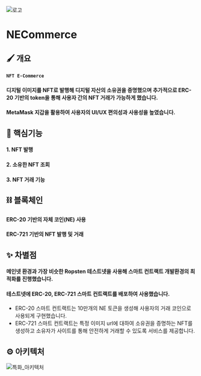 ![로고](/uploads/faaf063b3362f39b541bb34391511250/logo.png)

# NECommerce

## 🖌 개요

#### `NFT E-Commerce`

#### 디지털 이미지를 NFT로 발행해 디지털 자산의 소유권을 증명했으며 추가적으로 ERC-20 기반의 token을 통해 사용자 간의 NFT 거래가 가능하게 했습니다.

#### MetaMask 지갑을 활용하여 사용자의 UI/UX 편의성과 사용성을 높였습니다.

## 🎯 핵심기능

#### 1. NFT 발행

#### 2. 소유한 NFT 조회

#### 3. NFT 거래 기능

## ⛓ 블록체인

#### ERC-20 기반의 자체 코인(NE) 사용

#### ERC-721 기반의 NFT 발행 및 거래

## ✨ 차별점

#### 메인넷 환경과 가장 비슷한 Ropsten 테스트넷을 사용해 스마트 컨트랙트 개발환경의 최적화를 진행했습니다.

#### 테스트넷에 ERC-20, ERC-721 스마트 컨트랙트를 배포하여 사용했습니다.

- ERC-20 스마트 컨트랙트는 10만개의 NE 토큰을 생성해 사용자의 거래 코인으로 사용되게 구현했습니다.
- ERC-721 스마트 컨트랙트는 특정 이미지 url에 대하여 소유권을 증명하는 NFT를 생성하고 소유자가 사이트를 통해 안전하게 거래할 수 있도록 서비스를 제공합니다.

## ⚙️ 아키텍처

![특화_아키텍처](/uploads/6e872bb3022b5cad7aa5e5f6e9bb6270/특화_아키텍처.png)

